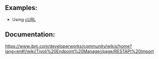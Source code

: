 ## Examples:

 - Using [cURL](https://github.com/bigfix/restapi-examples/tree/master/import-xml/cURL)


## Documentation:

https://www.ibm.com/developerworks/community/wikis/home?lang=en#!/wiki/Tivoli%20Endpoint%20Manager/page/RESTAPI%20Import
